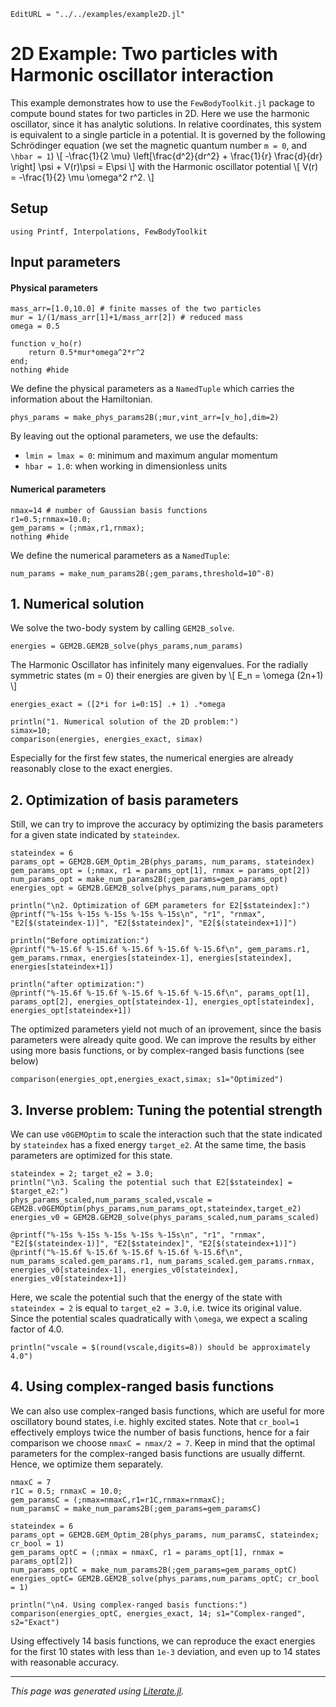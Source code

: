 ```@meta
EditURL = "../../examples/example2D.jl"
```

# 2D Example: Two particles with Harmonic oscillator interaction

This example demonstrates how to use the `FewBodyToolkit.jl` package to compute bound states for two particles in 2D. Here we use the harmonic oscillator, since it has analytic solutions. In relative coordinates, this system is equivalent to a single particle in a potential. It is governed by the following Schrödinger equation (we set the magnetic quantum number ``m = 0``, and ``\hbar = 1``)
\\[ -\frac{1}{2 \mu} \left[\frac{d^2}{dr^2} + \frac{1}{r} \frac{d}{dr} \right] \psi + V(r)\psi = E\psi \\]
with the Harmonic oscillator potential
\\[ V(r) = -\frac{1}{2} \mu \omega^2 r^2. \\]

## Setup

````@example example2D
using Printf, Interpolations, FewBodyToolkit
````

## Input parameters

#### Physical parameters

````@example example2D
mass_arr=[1.0,10.0] # finite masses of the two particles
mur = 1/(1/mass_arr[1]+1/mass_arr[2]) # reduced mass
omega = 0.5

function v_ho(r)
    return 0.5*mur*omega^2*r^2
end;
nothing #hide
````

We define the physical parameters as a `NamedTuple` which carries the information about the Hamiltonian.

````@example example2D
phys_params = make_phys_params2B(;mur,vint_arr=[v_ho],dim=2)
````

By leaving out the optional parameters, we use the defaults:
- `lmin = lmax = 0`: minimum and maximum angular momentum
- `hbar = 1.0`: when working in dimensionless units

#### Numerical parameters

````@example example2D
nmax=14 # number of Gaussian basis functions
r1=0.5;rnmax=10.0;
gem_params = (;nmax,r1,rnmax);
nothing #hide
````

We define the numerical parameters as a `NamedTuple`:

````@example example2D
num_params = make_num_params2B(;gem_params,threshold=10^-8)
````

## 1. Numerical solution

We solve the two-body system by calling `GEM2B_solve`.

````@example example2D
energies = GEM2B.GEM2B_solve(phys_params,num_params)
````

The Harmonic Oscillator has infinitely many eigenvalues. For the radially symmetric states (m = 0) their energies are given by
\\[ E_n = \omega (2n+1) \\]

````@example example2D
energies_exact = ([2*i for i=0:15] .+ 1) .*omega

println("1. Numerical solution of the 2D problem:")
simax=10;
comparison(energies, energies_exact, simax)
````

Especially for the first few states, the numerical energies are already reasonably close to the exact energies.

## 2. Optimization of basis parameters

Still, we can try to improve the accuracy by optimizing the basis parameters for a given state indicated by `stateindex`.

````@example example2D
stateindex = 6
params_opt = GEM2B.GEM_Optim_2B(phys_params, num_params, stateindex)
gem_params_opt = (;nmax, r1 = params_opt[1], rnmax = params_opt[2])
num_params_opt = make_num_params2B(;gem_params=gem_params_opt)
energies_opt = GEM2B.GEM2B_solve(phys_params,num_params_opt)

println("\n2. Optimization of GEM parameters for E2[$stateindex]:")
@printf("%-15s %-15s %-15s %-15s %-15s\n", "r1", "rnmax", "E2[$(stateindex-1)]", "E2[$stateindex]", "E2[$(stateindex+1)]")

println("Before optimization:")
@printf("%-15.6f %-15.6f %-15.6f %-15.6f %-15.6f\n", gem_params.r1, gem_params.rnmax, energies[stateindex-1], energies[stateindex], energies[stateindex+1])

println("after optimization:")
@printf("%-15.6f %-15.6f %-15.6f %-15.6f %-15.6f\n", params_opt[1], params_opt[2], energies_opt[stateindex-1], energies_opt[stateindex], energies_opt[stateindex+1])
````

The optimized parameters yield not much of an iprovement, since the basis parameters were already quite good. We can improve the results by either using more basis functions, or by complex-ranged basis functions (see below)

````@example example2D
comparison(energies_opt,energies_exact,simax; s1="Optimized")
````

## 3. Inverse problem: Tuning the potential strength

We can use `v0GEMOptim` to scale the interaction such that the state indicated by `stateindex` has a fixed energy `target_e2`. At the same time, the basis parameters are optimized for this state.

````@example example2D
stateindex = 2; target_e2 = 3.0;
println("\n3. Scaling the potential such that E2[$stateindex] = $target_e2:")
phys_params_scaled,num_params_scaled,vscale = GEM2B.v0GEMOptim(phys_params,num_params_opt,stateindex,target_e2)
energies_v0 = GEM2B.GEM2B_solve(phys_params_scaled,num_params_scaled)

@printf("%-15s %-15s %-15s %-15s %-15s\n", "r1", "rnmax", "E2[$(stateindex-1)]", "E2[$stateindex]", "E2[$(stateindex+1)]")
@printf("%-15.6f %-15.6f %-15.6f %-15.6f %-15.6f\n", num_params_scaled.gem_params.r1, num_params_scaled.gem_params.rnmax, energies_v0[stateindex-1], energies_v0[stateindex], energies_v0[stateindex+1])
````

Here, we scale the potential such that the energy of the state with `stateindex = 2` is equal to `target_e2 = 3.0`, i.e. twice its original value. Since the potential scales quadratically  with ``\omega``, we expect a scaling factor of 4.0.

````@example example2D
println("vscale = $(round(vscale,digits=8)) should be approximately 4.0")
````

## 4. Using complex-ranged basis functions
We can also use complex-ranged basis functions, which are useful for more oscillatory bound states, i.e. highly excited states. Note that `cr_bool=1` effectively employs twice the number of basis functions, hence for a fair comparison we choose `nmaxC = nmax/2 = 7`. Keep in mind that the optimal parameters for the complex-ranged basis functions are usually differnt. Hence, we optimize them separately.

````@example example2D
nmaxC = 7
r1C = 0.5; rnmaxC = 10.0;
gem_paramsC = (;nmax=nmaxC,r1=r1C,rnmax=rnmaxC);
num_paramsC = make_num_params2B(;gem_params=gem_paramsC)

stateindex = 6
params_opt = GEM2B.GEM_Optim_2B(phys_params, num_paramsC, stateindex; cr_bool = 1)
gem_params_optC = (;nmax = nmaxC, r1 = params_opt[1], rnmax = params_opt[2])
num_params_optC = make_num_params2B(;gem_params=gem_params_optC)
energies_optC= GEM2B.GEM2B_solve(phys_params,num_params_optC; cr_bool = 1)

println("\n4. Using complex-ranged basis functions:")
comparison(energies_optC, energies_exact, 14; s1="Complex-ranged", s2="Exact")
````

Using effectively 14 basis functions, we can reproduce the exact energies for the first 10 states with less than `1e-3` deviation, and even up to 14 states with reasonable accuracy.

---

*This page was generated using [Literate.jl](https://github.com/fredrikekre/Literate.jl).*

